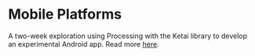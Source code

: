 # Mobile Platforms
A two-week exploration using Processing with the Ketai library to develop an experimental Android app.
Read more [here](maraixd.wordpress.com/mobile-platforms).

